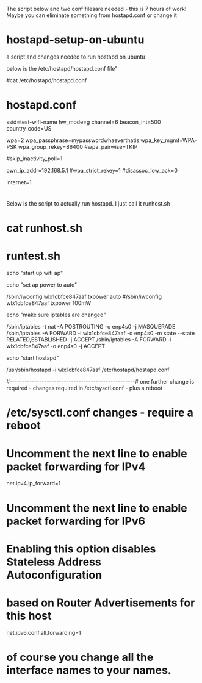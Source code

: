 The script below and two conf filesare needed - this is 7 hours of work!  Maybe you can eliminate something
from hostapd.conf or change it 

# hostapd-setup-on-ubuntu
a script and changes needed to run hostapd on ubuntu

below is the /etc/hostapd/hostapd.conf file"

#cat /etc/hostapd/hostapd.conf 

# hostapd.conf
ssid=test-wifi-name
hw_mode=g
channel=6
beacon_int=500
country_code=US

wpa=2
wpa_passphrase=mypasswordwhaeverthatis
wpa_key_mgmt=WPA-PSK
wpa_group_rekey=86400
#wpa_pairwise=TKIP

#skip_inactivity_poll=1

own_ip_addr=192.168.5.1
#wpa_strict_rekey=1
#disassoc_low_ack=0

internet=1

#

Below is the script to actually run hostapd.  I just call it runhost.sh

# cat runhost.sh

# runtest.sh

echo "start up wifi ap"

echo "set ap power to auto"

/sbin/iwconfig wlx1cbfce847aaf txpower auto
#/sbin/iwconfig wlx1cbfce847aaf txpower 100mW

echo "make sure iptables are changed"

/sbin/iptables -t nat -A POSTROUTING -o enp4s0 -j MASQUERADE
/sbin/iptables -A FORWARD -i wlx1cbfce847aaf -o enp4s0 -m state --state RELATED,ESTABLISHED -j ACCEPT
/sbin/iptables -A FORWARD -i wlx1cbfce847aaf -o enp4s0 -j ACCEPT

echo "start hostapd"

/usr/sbin/hostapd  -i wlx1cbfce847aaf /etc/hostapd/hostapd.conf

#---------------------------------------------------#
one further change is required - changes required in /etc/sysctl.conf  - plus a reboot

# /etc/sysctl.conf changes - require a reboot

# Uncomment the next line to enable packet forwarding for IPv4
net.ipv4.ip_forward=1
# Uncomment the next line to enable packet forwarding for IPv6
#  Enabling this option disables Stateless Address Autoconfiguration
#  based on Router Advertisements for this host
net.ipv6.conf.all.forwarding=1

# of course you change all the interface names to your names. 



